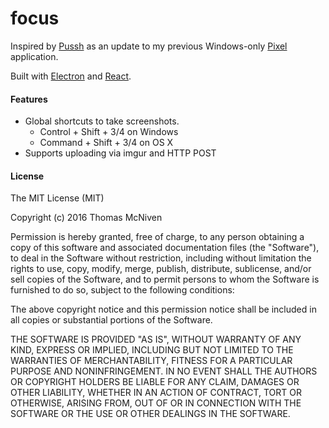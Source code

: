 # focus

Inspired by [Pussh](https://github.com/teak/Pussh) as an update to my previous Windows-only [Pixel](https://github.com/vevix/Pixel) application.

Built with [Electron](http://electron.atom.io) and [React](https://facebook.github.io/react/).

#### Features

* Global shortcuts to take screenshots.
  * Control + Shift + 3/4 on Windows
  * Command + Shift + 3/4 on OS X
* Supports uploading via imgur and HTTP POST

#### License
The MIT License (MIT)

Copyright (c) 2016 Thomas McNiven

Permission is hereby granted, free of charge, to any person obtaining a copy
of this software and associated documentation files (the "Software"), to deal
in the Software without restriction, including without limitation the rights
to use, copy, modify, merge, publish, distribute, sublicense, and/or sell
copies of the Software, and to permit persons to whom the Software is
furnished to do so, subject to the following conditions:

The above copyright notice and this permission notice shall be included in all
copies or substantial portions of the Software.

THE SOFTWARE IS PROVIDED "AS IS", WITHOUT WARRANTY OF ANY KIND, EXPRESS OR
IMPLIED, INCLUDING BUT NOT LIMITED TO THE WARRANTIES OF MERCHANTABILITY,
FITNESS FOR A PARTICULAR PURPOSE AND NONINFRINGEMENT. IN NO EVENT SHALL THE
AUTHORS OR COPYRIGHT HOLDERS BE LIABLE FOR ANY CLAIM, DAMAGES OR OTHER
LIABILITY, WHETHER IN AN ACTION OF CONTRACT, TORT OR OTHERWISE, ARISING FROM,
OUT OF OR IN CONNECTION WITH THE SOFTWARE OR THE USE OR OTHER DEALINGS IN THE
SOFTWARE.

